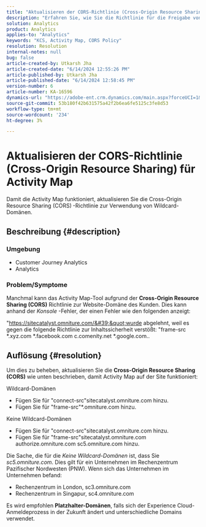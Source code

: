 ```yaml
---
title: "Aktualisieren der CORS-Richtlinie (Cross-Origin Resource Sharing) für Activity Map"
description: "Erfahren Sie, wie Sie die Richtlinie für die Freigabe von Cross-Origin-Ressourcen anpassen, um das Activity Map-Tool zu verwenden."
solution: Analytics
product: Analytics
applies-to: "Analytics"
keywords: "KCS, Activity Map, CORS Policy"
resolution: Resolution
internal-notes: null
bug: false
article-created-by: Utkarsh Jha
article-created-date: "6/14/2024 12:55:26 PM"
article-published-by: Utkarsh Jha
article-published-date: "6/14/2024 12:58:45 PM"
version-number: 6
article-number: KA-16596
dynamics-url: "https://adobe-ent.crm.dynamics.com/main.aspx?forceUCI=1&pagetype=entityrecord&etn=knowledgearticle&id=6c7e5f5a-4d2a-ef11-840a-00224809e160"
source-git-commit: 53b180f42b631575a42f2b6ea6fe5125c3fe8d53
workflow-type: tm+mt
source-wordcount: '234'
ht-degree: 3%

---
```


# Aktualisieren der CORS-Richtlinie (Cross-Origin Resource Sharing) für Activity Map


Damit die Activity Map funktioniert, aktualisieren Sie die Cross-Origin Resource Sharing (CORS)<b> </b>-Richtlinie zur Verwendung von Wildcard-Domänen.

## Beschreibung {#description}


### <b>Umgebung </b>

- Customer Journey Analytics
- Analytics




### <b>Problem/Symptome</b>

Manchmal kann das Activity Map-Tool aufgrund der <b>Cross-Origin Resource Sharing (CORS)</b> Richtlinie zur Website-Domäne des Kunden. Dies kann anhand der *Konsole* -Fehler, der einen Fehler wie den folgenden anzeigt:

&quot;https://sitecatalyst.omniture.com/&#39;&quot;wurde abgelehnt, weil es gegen die folgende Richtlinie zur Inhaltssicherheit verstößt: &quot;frame-src \*.xyz.com \*.facebook.com c.comenity.net \*.google.com..


## Auflösung {#resolution}


Um dies zu beheben, aktualisieren Sie die <b>Cross-Origin Resource Sharing (CORS) </b>wie unten beschrieben, damit Activity Map auf der Site funktioniert:

Wildcard-Domänen

- Fügen Sie für &quot;connect-src&quot;sitecatalyst.omniture.com hinzu.
- Fügen Sie für &quot;frame-src&quot;\*.omniture.com hinzu.


Keine Wildcard-Domänen

- Fügen Sie für &quot;connect-src&quot;sitecatalyst.omniture.com hinzu.
- Fügen Sie für &quot;frame-src&quot;sitecatalyst.omniture.com authorize.omniture.com sc5.omniture.com hinzu.


Die Sache, die für die *Keine Wildcard-Domänen* ist, dass Sie *sc5.omniture.com*. Dies gilt für ein Unternehmen im Rechenzentrum Pazifischer Nordwesten (PNW). Wenn sich das Unternehmen im Unternehmen befand:

- Rechenzentrum in London, sc3.omniture.com
- Rechenzentrum in Singapur, sc4.omniture.com


Es wird empfohlen <b>Platzhalter-Domänen</b>, falls sich der Experience Cloud-Anmeldeprozess in der Zukunft ändert und unterschiedliche Domains verwendet.
